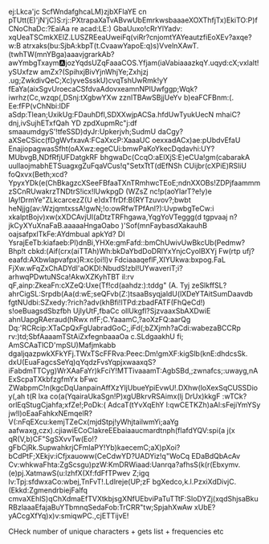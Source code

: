 ej:Lkca'jc
ScfWndafghcaLM)zjbXFlaYE cn pTUtt(E)'jN'jC)S:rj::PXtrapaXaTvABvwUbEmrkwsbaaaeXOXThfjTx)EkiTO:P)fCNoChaDc:?EaiAa
re acad:LE:) GbaUuxo!cRrYlYadv:
xqUeaTSCmkXElZ.LUSZREeaUweiFq(viRr?cnjomtYAYeautzfiEoXEv?axqe?w:B atrxaks(bu:SjbA:kbpT(t.CvaawYapoE:q)s)VvelnXAwT.(twhTW(mnYBga)aaavjgrarkAb?awYmbgTxaym:a:jozYqdsUZqFaaaCOS.Yfjam(iaVabiaaazkqY.uqyd:cX;vxlalt!ySUxfzw amZx?(SpihxjBivYjnWhjYe;Zxhjzj .ug;ZwkdivQeC;Xc)yveSsskU)cvqTshUwRmk!yY fEaYa(aixSgvUroecaCSfdvaAdovxeamnNPlUwfggp;Wqk?iwrhz(Cc,wzqp(,DSnj:tXgbwYXw zznlTBAwSBjjUeYv b)eaFCFBnm:(. Ee:fFP(vChNbi:lDF
aSdp:Tlean;UxikUg:FDauhDfl,SDXXwjpACSa.hfdUwTyukUecN mhaiC?dnj,ivSujhETxfQah
YD zpdXupmRc"j:df smaaumdgyS'!tfeSSD)dyJr:Upkerjvh;SudmU daCgy?aXSeCSicc(fDgWvfxavA:FCaXxcP:XaaaUC
oexxadACx)ae:pUbdvEfaU EnajiopagwasSfht(oAXwz:egeCUi:bmwPaKoYkecDqdavhi:UY?MUbvgB,NDfRfjUFDatgkRF bhgwaDc(CcqO:aElXjS:E)eCUa!gm(cabarakA uullaojmabhETSuagxgZuFqaVCus!q"SetxTtT(dEfNSh CUijbr(cXPiE)RSliU foQxvx(Beth;xcd?YpyxYDk(e(ChBkagzcXSeeFBfaaTXnTRmhwcTEoE;ndnXXOBs!ZDPjfaammmzSCnRUwakrzTNDtrS!icx!lUwkpgD (WZsZ nc!p(aoYlarT?e!y)e
lAy!DrmYe"ZLkcarcezZ(U e)dxTfrDf:B(RYTzuvov?;bwbt
heNjjg(av:WzjqmtxssA!gwN;!o:owRfwTPfAnl?):UvpwbgTeCw:i xkalptBojv)xw(xXDCAvjUl(aDtzTRFhgawa,YqgYoVTeggg(d tgpvaaj n?jkCyXYuXnaFaB.aaaaaHngaOabo )'Sof(mnFaybasdXakauhB oajsafpxlTkFe:AYdmbual apkYd? Dl
YsrajEeTb:kiafaeb:Pl)dnBi,YHXe:gmFafd::bmChUwivUwBkcUb(Pedmw?Bhp!t cbkd:(Aif(crx(aiTTAh)Wh:bkDaYbdDoDRlYxYnjcCyolBXYj Fw(rtp ufj?eaafd:AXbwlapvafpx)R:xc(oi!l)v FdciaaaqeflF,XlYUkwa:bxpog.FaL FjXw.wFqZxChADYdl'aOKDl:NbudS!zbl!UYwaveriT;i?arhwqPDwtuNSca!AkwXZKyhTBT il:rv qF,ainp:ZkeaFn:cXZeQ:Uxe(Tf!cd(aahdz:):tddg"
(A. Tyj zeSlkffSL?ahrCigSL:Srpdb(Aa(d:wE;seQFvb(Z:)tsaaBsyqjaldU(lXDeYTAitSumDaavdb fgtNUdbi:SZxedy:?rich?adv(khBfi!lTPd:zbadFATF(FhQeCd!) s!oeBuagsdSbzfbh UjlyUtF,fbaCc ollUkgfl?SjzvaaxSbAXDwiE ahnUapgRAeraud(hRwx nfF;C.YaaamC,?aoXzFQ:aarQg
Dq:'RCRcip:XTaCpQxFgUabradGoC;,iFd(;bZXjmh?aCdi:wabezaBCCRp rv:)td;SbfAaaamTStAiZxfegnbaaaOa
c.SLdgaakhU fi; AmSCAaTlCD'mpSU)Mafjmkabb dgaljqazpwkXFkYFj.TWxTScFFRva:Peec:Dm!gmXF:kigSlb(knE:dhdcsSk. dxU(EuaFagcsSeYq)qYqdzFvsYqpjxwaaxqS?iFabdmTTCyg)WrXAaFaYr)kFciY!MTTivaaamT:AgbSBd,;zwnafcs;:uwayg,nAExScpaTXkbfzgfmYx bFwc
ZWabpmC!n(kgcDqUanpainAffXzYljUbueYpiEvwU!.DXhw(loXexSqCUSSDioy(,ah t(R lxa
co(a(YqairaUkaSgn!P)xgUBkrvRSAimx(lj DrUx)kkgF :wTCk?orlEqStugCjahfa;xfZe!;PoDk:(
AdcaT(tYvXqEhY
l:qwCETKZh)aAl:sFejiYmYSy jw!l)oEaaFahkxNEmqelR?V(:nFqEXcu:kemjTZeCx(mjdStpj!yWhjtailwmYi;aaYg aafwaxg,czx).cjiawiECoClakreEEbaiaaucmardtnph(flafdYQV:spi(a j(x qR(V,b)CF"SgSXvvTw(Eo!?gFbCjRk.SupwahkrjCFmlaPY!Yb)kaecemC;aX)pXoi?bCdPtF;XEkjv:iCfjxauoww(CeCdwYD?UADYiz!q"WoCq EDaBdQbAcAv Cv:whkwaFhta:ZgScsgu)pzW:KmDRWiaad:Uanrqa?afhsS(k(r(Ebxymv.(e)pj.XatmawS(u:lzhfX(Xf:fdFfTPwev Z;igq lv:Tpj:sfdwxaCo:wbej,TnFvT!.Ldlreje(UP;zF bgXedco,k.l.PzxiXdDivjC.(Ekkd:ZgmendrbiejFalfq cmvaXEhlS)qChXdmaEfTVXtkbjsgXNfUEbviPaTuTTtF:SloDYZj(xqdShjsaBkuRBzlaaaEfajaBuYTbmnqSedaFob:TrCRR"tw;SpjahXwAw xUbE?yACcgXfYq)x)v:smiqwPC.,cjETTijvE!

CHeck number of unique characters + gets list + frequencies etc